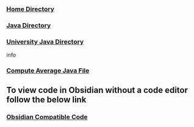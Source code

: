 ### [Home Directory](/CodeLanguages/ReadMe.md)
### [Java Directory](/CodeLanguages/Java/JavaContents.md)
### [University Java Directory](/CodeLanguages/Java/UniversityJavaFiles/ReadMe.md)

info
### [Compute Average Java File](computeAverage.java)

## To view code in Obsidian without a code editor follow the below link

### [Obsidian Compatible Code](computeAverage.md)